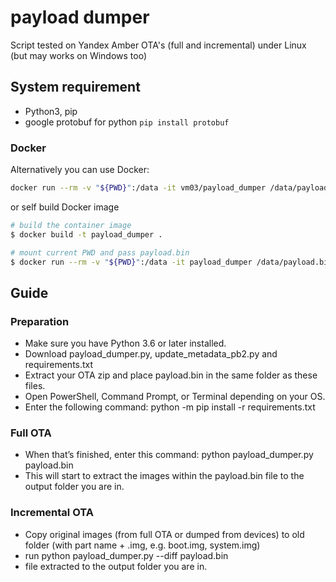 # payload dumper
Script tested on Yandex Amber OTA's (full and incremental) under Linux (but may works on Windows too)

## System requirement

- Python3, pip
- google protobuf for python `pip install protobuf`

### Docker

Alternatively you can use Docker:
```bash
docker run --rm -v "${PWD}":/data -it vm03/payload_dumper /data/payload.bin --out /data
```
or self build Docker image 
```bash
# build the container image
$ docker build -t payload_dumper .

# mount current PWD and pass payload.bin
$ docker run --rm -v "${PWD}":/data -it payload_dumper /data/payload.bin --out /data
```

## Guide

### Preparation
- Make sure you have Python 3.6 or later installed.
- Download payload_dumper.py, update_metadata_pb2.py and requirements.txt
- Extract your OTA zip and place payload.bin in the same folder as these files.
- Open PowerShell, Command Prompt, or Terminal depending on your OS.
- Enter the following command: python -m pip install -r requirements.txt

### Full OTA

- When that’s finished, enter this command: python payload_dumper.py payload.bin
- This will start to extract the images within the payload.bin file to the output folder you are in.

### Incremental OTA

- Copy original images (from full OTA or dumped from devices) to old folder (with part name + .img, e.g. boot.img, system.img)
- run python payload_dumper.py --diff payload.bin
- file extracted to the output folder you are in.
